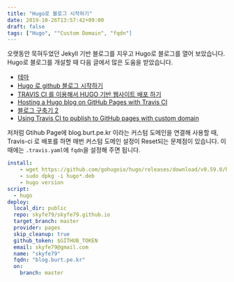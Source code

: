 ```yaml
---
title: "Hugo로 블로그 시작하기"
date: 2019-10-26T13:57:42+09:00
draft: false
tags: ["Hugo", ""Custom Domain", "fqdn"]
---
```


오랫동안 묵혀두었던 Jekyll 기반 블로그를 지우고 Hugo로 블로그를 열어 보았습니다. Hugo로 블로그를 개설할 때 다음 글에서 많은 도움을 받았습니다.
 
 * [테마](https://themes.gohugo.io/theme/hugo-theme-learn/en)
 * [Hugo 로 github 블로그 시작하기](https://wotjd.github.io/categories/blogging/)
 * [TRAVIS CI 를 이용해서 HUGO 기반 웹사이트 배포 하기](https://ironpark.github.io/2017/12/17/hugo-site-deploy-use-travis-ci/)
 * [Hosting a Hugo blog on GitHub Pages with Travis CI](https://medium.com/swlh/hosting-a-hugo-blog-on-github-pages-with-travis-ci-e74a1d686f10)
 * [블로그 구축기 2](https://ialy1595.github.io/post/blog-construct-2/)
 * [Using Travis CI to publish to GitHub pages with custom domain](https://echorand.me/posts/github-pages-custom-domain-travis-ci/)

저처럼 Gtihub Page에 blog.burt.pe.kr 이라는 커스텀 도메인을 연결해 사용할 때, Travis-ci 로 배포를 하면 매번 커스텀 도메인 설정이 Reset되는 문제점이 있습니다. 이 때에는 `.travis.yaml`에 `fqdn`을 설정해 주면 됩니다.

```yaml
install:
    - wget https://github.com/gohugoio/hugo/releases/download/v0.59.0/hugo_0.59.0_Linux-64bit.deb
    - sudo dpkg -i hugo*.deb
    - hugo version
script:
  - hugo
deploy:
  local_dir: public
  repo: skyfe79/skyfe79.github.io
  target_branch: master
  provider: pages
  skip_cleanup: true
  github_token: $GITHUB_TOKEN
  email: skyfe79@gmail.com
  name: "skyfe79"
  fqdn: "blog.burt.pe.kr"
  on:
    branch: master
```


